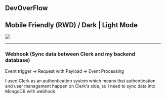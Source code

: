 
## DevOverFlow



## Mobile Friendly (RWD) / Dark | Light Mode 
![](https://github.com/ycl818/Nextjs_stack_overflow/assets/74204587/a83ae515-8e32-463c-9002-90e62cf686b1)

---

### Webhook (Sync data between Clerk and my backend database)
Event trigger -> Request with Payload -> Event Processing

I used Clerk as an authentication system which means that authentication and user management happen on Clerk's side, so I need to sync data into MongoDB with webhook
